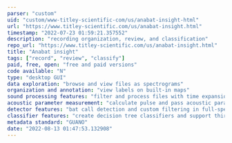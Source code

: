 ```yaml
---
parser: "custom"
uid: "custom/www-titley-scientific-com/us/anabat-insight-html"
url: "https://www.titley-scientific.com/us/anabat-insight.html"
timestamp: "2022-07-23 01:59:21.357552"
description: "recording organization, review, and classification"
repo_url: "https://www.titley-scientific.com/us/anabat-insight.html"
title: "Anabat insight"
tags: ["record", "review", "classify"]
paid, free, open: "free and paid versions"
code available: "N"
type: "desktop GUI"
data exploration: "browse and view files as spectrograms"
organization and annotation: "view labels on built-in maps"
sound processing features: "filter and process files with time expansion, pitch shift, etc."
acoustic parameter measurement: "calculate pulse and pass acoustic parameters, e.g. max frequency"
detector features: "bat call detection and custom filtering in full-spectrum and zero-crossing recordings"
classifier features: "create decision tree classifiers and support third-party ID algorithms"
metadata standard: "GUANO"
date: "2022-08-13 01:47:53.132908"
---
```

